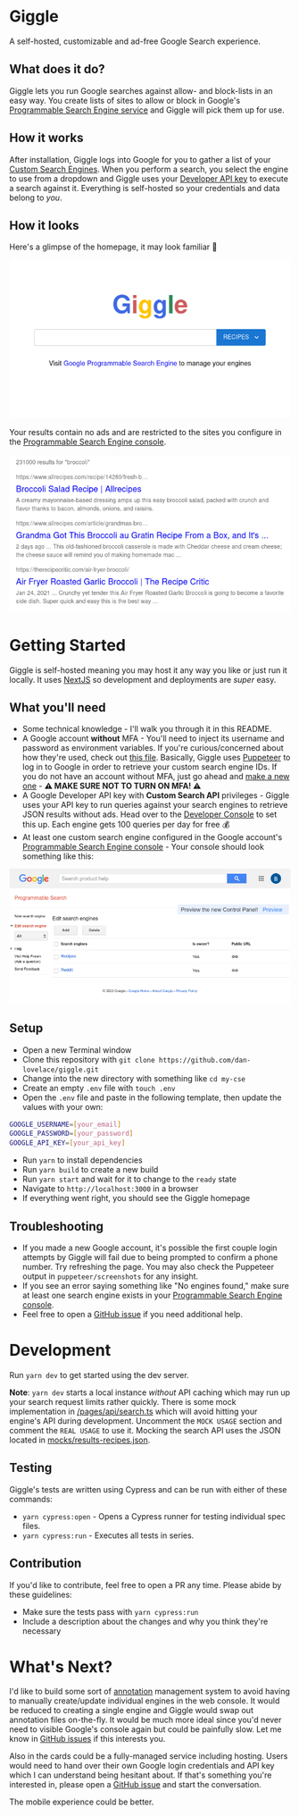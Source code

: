# Giggle

A self-hosted, customizable and ad-free Google Search experience.

## What does it do?

Giggle lets you run Google searches against allow- and block-lists in an easy way. You create lists of sites to allow or block in Google's [Programmable Search Engine service](https://developers.google.com/custom-search) and Giggle will pick them up for use.

## How it works

After installation, Giggle logs into Google for you to gather a list of your [Custom Search Engines](https://programmablesearchengine.google.com/about/). When you perform a search, you select the engine to use from a dropdown and Giggle uses your [Developer API key](https://console.cloud.google.com/apis/dashboard) to execute a search against it. Everything is self-hosted so your credentials and data belong to _you_.

## How it looks

Here's a glimpse of the homepage, it may look familiar 🙂

![giggle_homepage](./assets/giggle_homepage.png)

Your results contain no ads and are restricted to the sites you configure in the [Programmable Search Engine console](https://programmablesearchengine.google.com/smart_sign_in).

![giggle_results](./assets/giggle_results.png)

# Getting Started

Giggle is self-hosted meaning you may host it any way you like or just run it locally. It uses [NextJS](https://nextjs.org/) so development and deployments are _super_ easy.

## What you'll need

- Some technical knowledge - I'll walk you through it in this README.
- A Google account **without** MFA - You'll need to inject its username and password as environment variables. If you're curious/concerned about how they're used, check out [this file](https://github.com/dan-lovelace/giggle/blob/main/pages/api/engines.ts). Basically, Giggle uses [Puppeteer](https://github.com/puppeteer/puppeteer) to log in to Google in order to retrieve your custom search engine IDs. If you do not have an account without MFA, just go ahead and [make a new one](https://accounts.google.com/signup) - **⚠️ MAKE SURE NOT TO TURN ON MFA! ⚠️**
- A Google Developer API key with **Custom Search API** privileges - Giggle uses your API key to run queries against your search engines to retrieve JSON results without ads. Head over to the [Developer Console](https://console.cloud.google.com/apis/dashboard) to set this up. Each engine gets 100 queries per day for free 💰
- At least one custom search engine configured in the Google account's [Programmable Search Engine console](https://programmablesearchengine.google.com/smart_sign_in) - Your console should look something like this:

![programmable_search_engine](./assets/cse_console.png)

## Setup

- Open a new Terminal window
- Clone this repository with `git clone https://github.com/dan-lovelace/giggle.git`
- Change into the new directory with something like `cd my-cse`
- Create an empty `.env` file with `touch .env`
- Open the `.env` file and paste in the following template, then update the values with your own:

```sh
GOOGLE_USERNAME=[your_email]
GOOGLE_PASSWORD=[your_password]
GOOGLE_API_KEY=[your_api_key]
```

- Run `yarn` to install dependencies
- Run `yarn build` to create a new build
- Run `yarn start` and wait for it to change to the `ready` state
- Navigate to `http://localhost:3000` in a browser
- If everything went right, you should see the Giggle homepage

## Troubleshooting

- If you made a new Google account, it's possible the first couple login attempts by Giggle will fail due to being prompted to confirm a phone number. Try refreshing the page. You may also check the Puppeteer output in `puppeteer/screenshots` for any insight.
- If you see an error saying something like "No engines found," make sure at least one search engine exists in your [Programmable Search Engine console](https://programmablesearchengine.google.com/smart_sign_in).
- Feel free to open a [GitHub issue](https://github.com/dan-lovelace/giggle/issues) if you need additional help.

# Development

Run `yarn dev` to get started using the dev server.

**Note**: `yarn dev` starts a local instance _without_ API caching which may run up your search request limits rather quickly. There is some mock implementation in [/pages/api/search.ts](https://github.com/dan-lovelace/giggle/blob/main/pages/api/search.ts) which will avoid hitting your engine's API during development. Uncomment the `MOCK USAGE` section and comment the `REAL USAGE` to use it. Mocking the search API uses the JSON located in [mocks/results-recipes.json](https://github.com/dan-lovelace/giggle/blob/main/mocks/results-recipes.json).

## Testing

Giggle's tests are written using Cypress and can be run with either of these commands:

- `yarn cypress:open` - Opens a Cypress runner for testing individual spec files.
- `yarn cypress:run` - Executes all tests in series.

## Contribution

If you'd like to contribute, feel free to open a PR any time. Please abide by these guidelines:

- Make sure the tests pass with `yarn cypress:run`
- Include a description about the changes and why you think they're necessary

# What's Next?

I'd like to build some sort of [annotation](https://developers.google.com/custom-search/docs/basics) management system to avoid having to manually create/update individual engines in the web console. It would be reduced to creating a single engine and Giggle would swap out annotation files on-the-fly. It would be much more ideal since you'd never need to visible Google's console again but could be painfully slow. Let me know in [GitHub issues](https://github.com/dan-lovelace/giggle/issues) if this interests you.

Also in the cards could be a fully-managed service including hosting. Users would need to hand over their own Google login credentials and API key which I can understand being hesitant about. If that's something you're interested in, please open a [GitHub issue](https://github.com/dan-lovelace/giggle/issues) and start the conversation.

The mobile experience could be better.
